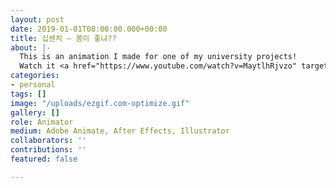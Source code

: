 ```yaml
---
layout: post
date: 2019-01-01T08:00:00.000+00:00
title: 십센치 — 봄이 좋냐??
about: |-
  This is an animation I made for one of my university projects!
  Watch it <a href="https://www.youtube.com/watch?v=MaytlhRjvzo" target="blank">here</a>
categories:
- personal
tags: []
image: "/uploads/ezgif.com-optimize.gif"
gallery: []
role: Animator
medium: Adobe Animate, After Effects, Illustrator
collaborators: ''
contributions: ''
featured: false

---
```


